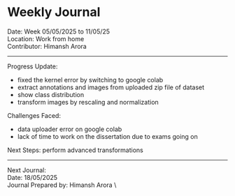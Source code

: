 # Weekly Journal 

Date: Week 05/05/2025 to 11/05/25 \
Location: Work from home \
Contributor: Himansh Arora
________________________________________
Progress Update:
- fixed the kernel error by switching to google colab
- extract annotations and images from uploaded zip file of dataset
- show class distribution
- transform images by rescaling and normalization

Challenges Faced: 
- data uploader error on google colab
- lack of time to work on the dissertation due to exams going on

Next Steps: perform advanced transformations
________________________________________
Next Journal: \
Date: 18/05/2025 \
Journal Prepared by: Himansh Arora \